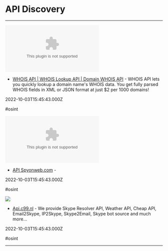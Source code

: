 # API Discovery

---

![](https://rdl.ink/render/https%3A%2F%2Fwww.whoxy.com)

- [WHOIS API | WHOIS Lookup API | Domain WHOIS API](https://www.whoxy.com) - WHOIS API lets you quickly lookup a domain name's WHOIS data. You get fully parsed WHOIS fields in XML or JSON format at just $2 per 1000 domains!

2022-10-03T15:45:43.000Z

#osint

![](https://rdl.ink/render/https%3A%2F%2Fapi.spyonweb.com)

- [API Spyonweb.com](https://api.spyonweb.com) - 

2022-10-03T15:45:43.000Z

#osint

![](https://rdl.ink/render/https%3A%2F%2Fapi.c99.nl)

- [Api.c99.nl](https://api.c99.nl) - We provide Skype Resolver API, Weather API, Cheap API, Email2Skype, IP2Skype, Skype2Email, Skype bot source and much more...

2022-10-03T15:45:43.000Z

#osint

---

